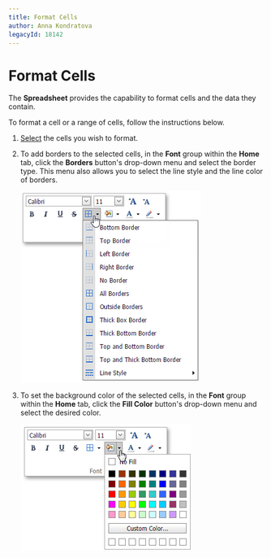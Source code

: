 ```yaml
---
title: Format Cells
author: Anna Kondratova
legacyId: 18142
---
```

# Format Cells
The **Spreadsheet** provides the capability to format cells and the data they contain.

To format a cell or a range of cells, follow the instructions below.
1. [Select](../editing-cells/select-cells-or-cell-content.md) the cells you wish to format.
2. To add borders to the selected cells, in the **Font** group within the **Home** tab, click the **Borders** button's drop-down menu and select the border type. This menu also allows you to select the line style and the line color of borders.
	
	![EUD_ASPxSpreadsheet_Home_Borders](../../../images/img26040.png)
3. To set the background color of the selected cells, in the **Font** group within the **Home** tab, click the **Fill Color** button's drop-down menu and select the desired color.
	
	![EUD_ASPxSpreadsheet_Home_FillColor](../../../images/img26041.png)